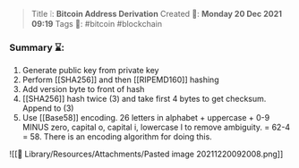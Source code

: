 > Title ❕: **Bitcoin Address Derivation**
> Created 📅: **Monday 20 Dec 2021 09:19**
  Tags 📎: #bitcoin #blockchain 

### Summary ⌛:
1) Generate public key from private key
2) Perform [[SHA256]] and then [[RIPEMD160]] hashing
3) Add version byte to front of hash
4) [[SHA256]] hash twice (3) and take first 4 bytes to get checksum. Append to (3)
5) Use [[Base58]] encoding. 26 letters in alphabet + uppercase + 0-9   MINUS zero, capital o, capital i, lowercase l to remove ambiguity. = 62-4 = 58. There is an encoding algorithm for doing this.

![[📒 Library/Resources/Attachments/Pasted image 20211220092008.png]]